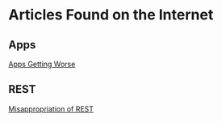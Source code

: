 # Articles Found on the Internet

## Apps
[Apps Getting Worse](https://www.tbray.org/ongoing/When/202x/2021/08/07/Apps-Get-Worse)

## REST
[Misappropriation of REST](https://twobithistory.org/2020/06/28/rest.html)
